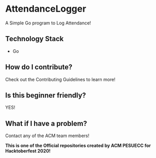 # AttendanceLogger
A Simple Go program to Log Attendance!

## Technology Stack
- Go

## How do I contribute?
Check out the Contributing Guidelines to learn more!

## Is this beginner friendly?
YES!

## What if I have a problem?
Contact any of the ACM team members!

**This is one of the Official repositories created by ACM PESUECC for Hacktoberfest 2020!**
